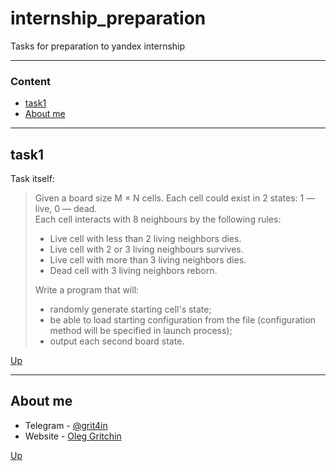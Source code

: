 # internship_preparation
Tasks for preparation to yandex internship

---
### Content

- [task1](#task1)
- [About me](#about-me)

---

## task1

Task itself:

>Given a board size M × N cells. Each cell could exist in 2 states: 1 — live, 0 — dead.  
>Each cell interacts with 8 neighbours by the following rules:
>
> - Live cell with less than 2 living neighbors dies.
> - Live cell with 2 or 3 living neighbours survives.
> - Live cell with more than 3 living neighbors dies.
> - Dead cell with 3 living neighbors reborn.
>
>Write a program that will:
> - randomly generate starting cell's state;
> - be able to load starting configuration from the file (configuration method will be specified in launch process);
> - output each second board state.


[Up](#internship_preparation)

---

## About me

- Telegram - [@grit4in](https://t.me/grit4in)
- Website - [Oleg Gritchin](https://oleg.gritchin.ru)

[Up](#Client-Server-Chat)
